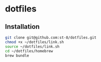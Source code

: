 # dotfiles

## Installation

```bash
git clone git@github.com:st-8/dotfiles.git
chmod +x ~/dotfiles/link.sh
source ~/dotfiles/link.sh
cd ~/dotfiles/homebrew
brew bundle
```

